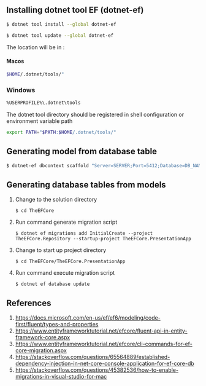 ## Installing dotnet tool EF (dotnet-ef)

``` bash
$ dotnet tool install --global dotnet-ef
```

``` bash
$ dotnet tool update --global dotnet-ef
```

The location will be in :
#### Macos
``` bash
$HOME/.dotnet/tools/"
```

### Windows
``` bash
%USERPROFILE%\.dotnet\tools
```

The dotnet tool directory should be registered in shell configuration or environment variable path
``` bash
export PATH="$PATH:$HOME/.dotnet/tools/"
```


## Generating model from database table

``` bash
$ dotnet-ef dbcontext scaffold "Server=SERVER;Port=5412;Database=DB_NAME;User Id=USERNAME;Password=PASSWORD;Pooling=true;MinPoolSize=1;MaxPoolSize=100;" Npgsql.EntityFrameworkCore.PostgreSQL -o DIR_OUTPUT -t TABLE_NAME -f
```

## Generating database tables from models
1. Change to the solution directory
   ```
   $ cd TheEFCore
   ``` 

2. Run command generate migration script
   ```
   $ dotnet ef migrations add InitialCreate --project TheEFCore.Repository --startup-project TheEFCore.PresentationApp
   ```

3. Change to start up project directory
   ```
   $ cd TheEFCore/TheEFCore.PresentationApp
   ```

4. Run command execute migration script
   ```
   $ dotnet ef database update
   ```
   

## References
1. https://docs.microsoft.com/en-us/ef/ef6/modeling/code-first/fluent/types-and-properties
2. https://www.entityframeworktutorial.net/efcore/fluent-api-in-entity-framework-core.aspx
3. https://www.entityframeworktutorial.net/efcore/cli-commands-for-ef-core-migration.aspx
4. https://stackoverflow.com/questions/65564889/established-dependency-injection-in-net-core-console-application-for-ef-core-db
5. https://stackoverflow.com/questions/45382536/how-to-enable-migrations-in-visual-studio-for-mac